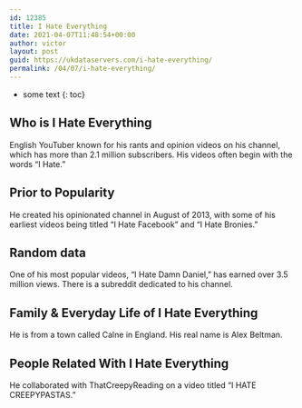 ```yaml
---
id: 12385
title: I Hate Everything
date: 2021-04-07T11:48:54+00:00
author: victor
layout: post
guid: https://ukdataservers.com/i-hate-everything/
permalink: /04/07/i-hate-everything/
---
```


* some text
{: toc}


## Who is I Hate Everything



English YouTuber known for his rants and opinion videos on his channel, which has more than 2.1 million subscribers. His videos often begin with the words &#8220;I Hate.&#8221;

                
                
                
## Prior to Popularity



He created his opinionated channel in August of 2013, with some of his earliest videos being titled &#8220;I Hate Facebook&#8221; and &#8220;I Hate Bronies.&#8221;

                
                
                
## Random data



One of his most popular videos, &#8220;I Hate Damn Daniel,&#8221; has earned over 3.5 million views. There is a subreddit dedicated to his channel.

                
                
                
## Family & Everyday Life of I Hate Everything



He is from a town called Calne in England. His real name is Alex Beltman.

                
                
                
## People Related With I Hate Everything



He collaborated with ThatCreepyReading on a video titled &#8220;I HATE CREEPYPASTAS.&#8221;

                
              
            
          
          
          